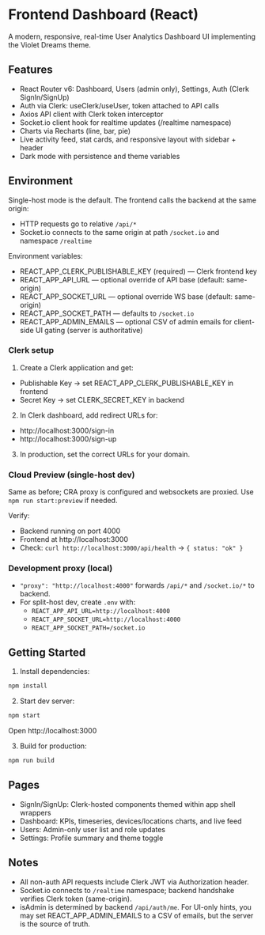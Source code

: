 # Frontend Dashboard (React)

A modern, responsive, real-time User Analytics Dashboard UI implementing the Violet Dreams theme.

## Features

- React Router v6: Dashboard, Users (admin only), Settings, Auth (Clerk SignIn/SignUp)
- Auth via Clerk: useClerk/useUser, token attached to API calls
- Axios API client with Clerk token interceptor
- Socket.io client hook for realtime updates (/realtime namespace)
- Charts via Recharts (line, bar, pie)
- Live activity feed, stat cards, and responsive layout with sidebar + header
- Dark mode with persistence and theme variables

## Environment

Single-host mode is the default. The frontend calls the backend at the same origin:
- HTTP requests go to relative `/api/*`
- Socket.io connects to the same origin at path `/socket.io` and namespace `/realtime`

Environment variables:
- REACT_APP_CLERK_PUBLISHABLE_KEY (required) — Clerk frontend key
- REACT_APP_API_URL — optional override of API base (default: same-origin)
- REACT_APP_SOCKET_URL — optional override WS base (default: same-origin)
- REACT_APP_SOCKET_PATH — defaults to `/socket.io`
- REACT_APP_ADMIN_EMAILS — optional CSV of admin emails for client-side UI gating (server is authoritative)

### Clerk setup

1) Create a Clerk application and get:
- Publishable Key → set REACT_APP_CLERK_PUBLISHABLE_KEY in frontend
- Secret Key → set CLERK_SECRET_KEY in backend

2) In Clerk dashboard, add redirect URLs for:
- http://localhost:3000/sign-in
- http://localhost:3000/sign-up

3) In production, set the correct URLs for your domain.

### Cloud Preview (single-host dev)

Same as before; CRA proxy is configured and websockets are proxied. Use `npm run start:preview` if needed.

Verify:
- Backend running on port 4000
- Frontend at http://localhost:3000
- Check: `curl http://localhost:3000/api/health` → `{ status: "ok" }`

### Development proxy (local)

- `"proxy": "http://localhost:4000"` forwards `/api/*` and `/socket.io/*` to backend.
- For split-host dev, create `.env` with:
  - `REACT_APP_API_URL=http://localhost:4000`
  - `REACT_APP_SOCKET_URL=http://localhost:4000`
  - `REACT_APP_SOCKET_PATH=/socket.io`

## Getting Started

1. Install dependencies:

```bash
npm install
```

2. Start dev server:

```bash
npm start
```

Open http://localhost:3000

3. Build for production:

```bash
npm run build
```

## Pages

- SignIn/SignUp: Clerk-hosted components themed within app shell wrappers
- Dashboard: KPIs, timeseries, devices/locations charts, and live feed
- Users: Admin-only user list and role updates
- Settings: Profile summary and theme toggle

## Notes

- All non-auth API requests include Clerk JWT via Authorization header.
- Socket.io connects to `/realtime` namespace; backend handshake verifies Clerk token (same-origin).
- isAdmin is determined by backend `/api/auth/me`. For UI-only hints, you may set REACT_APP_ADMIN_EMAILS to a CSV of emails, but the server is the source of truth.
